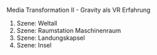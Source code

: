 Media Transformation II - Gravity als VR Erfahrung

1. Szene: Weltall
2. Szene: Raumstation Maschinenraum
3. Szene: Landungskapsel
4. Szene: Insel
